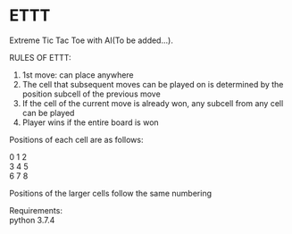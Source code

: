 # ETTT

Extreme Tic Tac Toe with AI(To be added...).

RULES OF ETTT:
1) 1st move: can place anywhere
2) The cell that subsequent moves can be played on is determined by the position subcell of the previous move
3) If the cell of the current move is already won, any subcell from any cell can be played
4) Player wins if the entire board is won

Positions of each cell are as follows:

0  1  2\
3  4  5\
6  7  8

Positions of the larger cells follow the same numbering

Requirements:\
python 3.7.4
